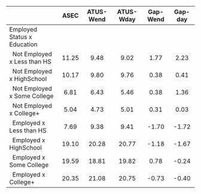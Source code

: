 
|                      |         ASEC |    ATUS-Wend |    ATUS-Wday |     Gap-Wend |      Gap-day |
| -------------------- | :----------: | :----------: | :----------: | :----------: | :----------: |
| Employed Status x Education |              |              |              |              |              |
| &nbsp;&nbsp;Not Employed x Less than HS |        11.25 |         9.48 |         9.02 |         1.77 |         2.23 |
| &nbsp;&nbsp;Not Employed x HighSchool |        10.17 |         9.80 |         9.76 |         0.38 |         0.41 |
| &nbsp;&nbsp;Not Employed x Some College |         6.81 |         6.43 |         5.46 |         0.38 |         1.36 |
| &nbsp;&nbsp;Not Employed x College+ |         5.04 |         4.73 |         5.01 |         0.31 |         0.03 |
| &nbsp;&nbsp;Employed x Less than HS |         7.69 |         9.38 |         9.41 |        -1.70 |        -1.72 |
| &nbsp;&nbsp;Employed x HighSchool |        19.10 |        20.28 |        20.77 |        -1.18 |        -1.67 |
| &nbsp;&nbsp;Employed x Some College |        19.59 |        18.81 |        19.82 |         0.78 |        -0.24 |
| &nbsp;&nbsp;Employed x College+ |        20.35 |        21.08 |        20.75 |        -0.73 |        -0.40 |

